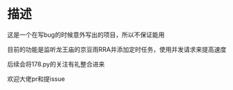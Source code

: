 # 描述
这是一个在写bug的时候意外写出的项目，所以不保证能用

目前的功能是监听龙王庙的京豆雨RRA并添加定时任务，使用并发请求来提高速度

后续会将178.py的关注有礼整合进来

欢迎大佬pr和提issue
